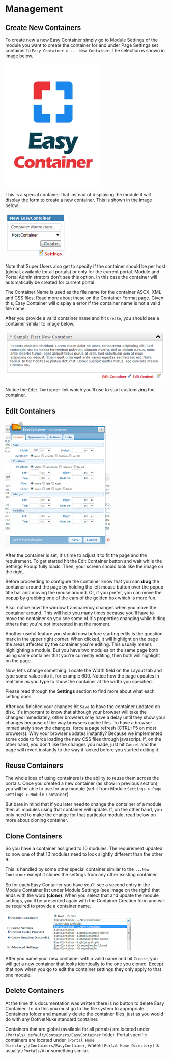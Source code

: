 # Management

## Create New Containers

To create new a new Easy Container simply go to Module Settings of the module you want to create the container for and under Page Settings set container to `Easy Container > ... New Container`. The selection is shown in image below.

![module container](\easy-container\assets\easy-container-300x388w.jpg)

This is a special container that instead of displaying the module it will display the form to create a new container. This is shown in the image below.

![new dnn ec](\easy-container\assets\new-dnn-easy-container-form.png)

Note that Super Users also get to specify if the container should be per host (global, available for all portals) or only for the current portal. Module and Portal Administrators don't see this option. In this case the container will automatically be created for current portal.

The Container Name is used as the file name for the container ASCX, XML and CSS files. Read more about these on the Container Format page. Given this, Easy Container will display a error if the container name is not a valid file name.

After you provide a valid container name and hit `Create`, you should see a container similar to image below.

![easy cont def](\easy-container\assets\easy-container-default-container.png)

Notice the `Edit Container` link which you'll use to start customizing the container.

## Edit Containers

![easy cont sett](\easy-container\assets\easy-container-settings.png)

After the container is set, it's time to adjust it to fit the page and the requirement. To get started hit the Edit Container button and wait while the Settings Popup fully loads. Then, your screen should look like the image on the right.

Before proceeding to configure the container know that you can **drag** the container around the page by holding the left mouse button over the popup title bar and moving the mouse around. Or, if you prefer, you can move the popup by grabbing one of the ears of the golden box which is more fun.

Also, notice how the window transparency changes when you move the container around. This will help you many times because you'll have to move the container so you see some of it's properties changing while hiding others that you're not interested in at the moment.

Another useful feature you should now before starting edits is the question mark in the upper right corner. When clicked, it will highlight on the page the areas affected by the container you're editing. This usually means highlighting a module. But you have two modules on the same page both using same container that you're currently editing, then both will highlight on the page.

Now, let's change something. Locate the Width field on the Layout tab and type some value into it, for example 600. Notice how the page updates in real time as you type to show the container at the width you specified.

Please read through the **Settings** section to find more about what each setting does.

After you finished your changes hit `Save` to have the container updated on disk. 
It's important to know that although your browser will take the changes immediately, other browsers may have a delay until they show your changes because of the way browsers cache files. To have a browser immediately show the changes, force a page refresh (CTRL+F5 on most browsers). Why your browser updates instantly? Because we implemented some code to force loading the new CSS files through javascript.
If, on the other hand, you don't like the changes you made, just hit `Cancel` and the page will revert instantly to the way it looked before you started editing it.

## Reuse Containers

The whole idea of using containers is the ability to reuse them across the portals. Once you created a new container (as show in previous section) you will be able to use for any module (set it from Module `Settings > Page Settings > Module Container`).

But bare in mind that if you later need to change the container of a module then all modules using that container will update. If, on the other hand, you only need to make the change for that particular module, read below on more about cloning container.

## Clone Containers

So you have a container assigned to 10 modules. The requirement updated so now one of that 10 modules need to look slightly different than the other 9.

This is handled by some other special container similar to the `...New Container` except it clones the settings from any other existing container.

So for each Easy Container you have you'll see a second entry in the Module Container list under Module Settings (see image on the right) that ends with the word **(clone)**. When you select that and update the module settings, you'll be presented again with the Container Creation form and will be required to provide a container name.

![cont new](\easy-container\assets\dnn-module-settings-container.png)

After you name your new container with a valid name and hit `Create`, you will get a new container that looks identically to the one you cloned. Except that now when you go to edit the container settings they only apply to that one module.

## Delete Containers

At the time this documentation was written there is no button to delete Easy Container. To do this you must go to the file system to appropriate Containers folder and manually delete the container files, just as you would do with any DotNetNuke standard container.

Containers that are global (available for all portals) are located under `/Portals/_default/Containers/EasyContainer` folder. Portal specific containers are located under `[Portal Home Directory]/Containers/EasyContainer`, where `[Portal Home Directory]` is usually `/Portals/0` or something similar.

